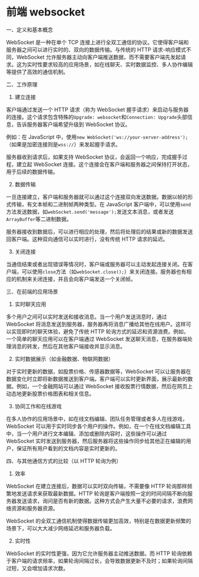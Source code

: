 # 前端 websocket

一、定义和基本概念

WebSocket 是一种在单个 TCP 连接上进行全双工通信的协议。它使得客户端和服务器之间可以进行实时的、双向的数据传输。与传统的 HTTP 请求-响应模式不同，WebSocket 允许服务器主动向客户端推送数据，而不需要客户端先发起请求。这为实时性要求较高的应用场景，如在线聊天、实时数据监控、多人协作编辑等提供了高效的通信机制。

二、工作原理

1. 建立连接

客户端通过发送一个 HTTP 请求（称为 WebSocket 握手请求）来启动与服务器的连接。这个请求包含特殊的`Upgrade: websocket`和`Connection: Upgrade`头部信息，告诉服务器客户端希望升级到 WebSocket 协议。

例如：在 JavaScript 中，使用`new WebSocket('ws://your-server-address');`（如果是加密连接则是`wss://`）来发起握手请求。

服务器收到请求后，如果支持 WebSocket 协议，会返回一个响应，完成握手过程，建立起 WebSocket 连接。这个连接会在客户端和服务器之间保持打开状态，用于后续的数据传输。

2. 数据传输

一旦连接建立，客户端和服务器就可以通过这个连接双向发送数据。数据以帧的形式传输，有文本帧和二进制帧两种类型。在 JavaScript 客户端中，可以使用`send`方法发送数据，如`webSocket.send('message');`发送文本消息，或者发送`ArrayBuffer`等二进制数据。

服务器接收到数据后，可以进行相应的处理，然后将处理后的结果或新的数据发送回客户端。这种双向通信可以实时进行，没有传统 HTTP 请求的延迟。

3. 关闭连接

当通信结束或者出现错误等情况时，客户端或服务器可以主动发起连接关闭。在客户端，可以使用`close`方法（如`webSocket.close();`）来关闭连接。服务器也有相应的机制来关闭连接，并且会向客户端发送一个关闭帧。

三、在前端的应用场景

1. 实时聊天应用

多个用户之间可以实时发送和接收消息。当一个用户发送消息时，通过 WebSocket 将消息发送到服务器，服务器再将消息广播给其他在线用户。这样可以实现即时的聊天体验，避免了传统 HTTP 轮询方式的延迟和资源浪费。例如，一个简单的聊天应用可以在客户端通过 WebSocket 发送聊天消息，在服务器端处理消息的转发，然后在其他客户端接收并显示消息。

2. 实时数据展示（如金融数据、物联网数据）

对于实时更新的数据，如股票价格、传感器数据等，WebSocket 可以让服务器在数据变化时立即将新数据推送到客户端。客户端可以实时更新界面，展示最新的数据。例如，一个金融网站可以通过 WebSocket 接收股票行情数据，然后在网页上动态地更新股票价格图表和相关信息。

3. 协同工作和在线游戏

在多人协作的应用场景中，如在线文档编辑、团队任务管理或者多人在线游戏，WebSocket 可以用于实时同步各个用户的操作。例如，在一个在线文档编辑工具中，当一个用户进行文本编辑、添加或删除内容时，这些操作可以通过 WebSocket 实时发送到服务器，然后服务器将这些操作同步给其他正在编辑的用户，保证所有用户看到的文档内容是实时更新的。

四、与其他通信方式的比较（以 HTTP 轮询为例）

1. 效率

WebSocket 在建立连接后，数据可以实时双向传输，不需要像 HTTP 轮询那样频繁地发送请求来获取最新数据。HTTP 轮询是客户端按照一定的时间间隔不断向服务器发送请求，询问是否有新的数据。这种方式会产生大量不必要的请求，浪费网络资源和服务器资源。

WebSocket 的全双工通信机制使得数据传输更加高效，特别是在数据更新频繁的场景下，可以大大减少网络延迟和服务器负载。

2. 实时性

WebSocket 的实时性更强，因为它允许服务器主动推送数据。而 HTTP 轮询依赖于客户端的请求频率，如果轮询间隔过长，会导致数据更新不及时；如果轮询间隔过短，又会增加请求次数。

